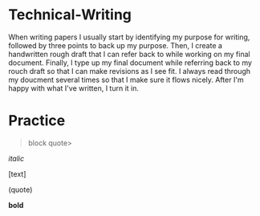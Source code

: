 # Technical-Writing
When writing papers I usually start by identifying my purpose for writing, followed by three points to back up my purpose. Then, I create a handwritten rough draft that I can refer back to while working on my final document. Finally, I type up my final document while referring back to my rouch draft so that I can make revisions as I see fit. I always read through my doucment several times so that I make sure it flows nicely. After I'm happy with what I've written, I turn it in.

# Practice
>block quote>

*italic*

[text]

(quote)

**bold**

